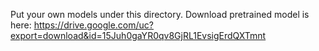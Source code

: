 Put your own models under this directory.
Download pretrained model is here:
https://drive.google.com/uc?export=download&id=15Juh0gaYR0qv8GjRL1EvsigErdQXTmnt
